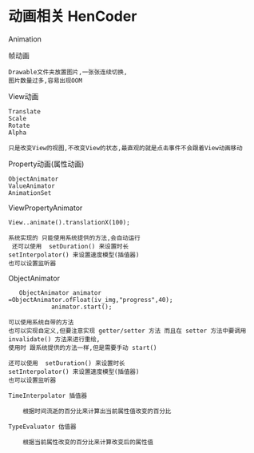 # 动画相关 HenCoder

Animation


帧动画

    Drawable文件夹放置图片,一张张连续切换,
    图片数量过多,容易出现OOM

View动画
    
    Translate
    Scale
    Rotate
    Alpha
    
    只是改变View的视图,不改变View的状态,最直观的就是点击事件不会跟着View动画移动
    

Property动画(属性动画)
    
    ObjectAnimator
    ValueAnimator
    AnimationSet


ViewPropertyAnimator

    View..animate().translationX(100);
    
    系统实现的 只能使用系统提供的方法,会自动运行
     还可以使用  setDuration() 来设置时长
    setInterpolator() 来设置速度模型(插值器)
    也可以设置监听器
    
    
ObjectAnimator
    
       ObjectAnimator animator =ObjectAnimator.ofFloat(iv_img,"progress",40);
                animator.start();

    可以使用系统自带的方法
    也可以实现自定义,但要注意实现 getter/setter 方法 而且在 setter 方法中要调用 invalidate() 方法来进行重绘,
    使用时 跟系统提供的方法一样,但是需要手动 start()
    
    还可以使用  setDuration() 来设置时长
    setInterpolator() 来设置速度模型(插值器)
    也可以设置监听器
    
    TimeInterpolator 插值器 
    
        根据时间流逝的百分比来计算出当前属性值改变的百分比
       
    TypeEvaluator 估值器
    
        根据当前属性改变的百分比来计算改变后的属性值
